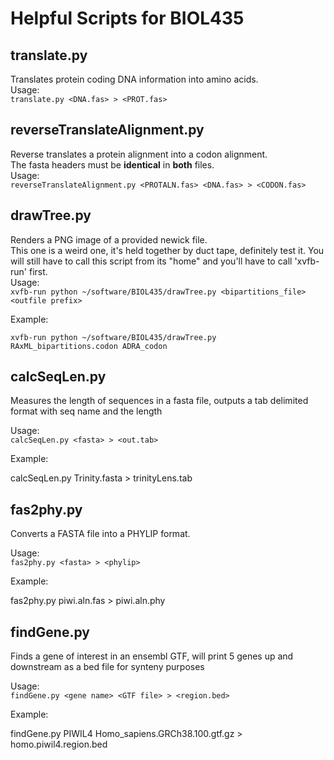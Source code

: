 # Helpful Scripts for BIOL435

## translate.py

Translates protein coding DNA information into amino acids.  
Usage:  
`translate.py <DNA.fas> > <PROT.fas>`

## reverseTranslateAlignment.py 

Reverse translates a protein alignment into a codon alignment.  
The fasta headers must be **identical** in **both** files.  
Usage:  
`reverseTranslateAlignment.py <PROTALN.fas> <DNA.fas> > <CODON.fas>`

## drawTree.py  

Renders a PNG image of a provided newick file.  
This one is a weird one, it's held together by duct tape, definitely test it. 
You will still have to call this script from its "home" and you'll have to call 'xvfb-run' first.  
Usage:  
`xvfb-run python ~/software/BIOL435/drawTree.py <bipartitions_file> <outfile prefix>`  

Example:

`xvfb-run python ~/software/BIOL435/drawTree.py RAxML_bipartitions.codon ADRA_codon`    

## calcSeqLen.py  

Measures the length of sequences in a fasta file, outputs a tab delimited format with seq name and the length

Usage:  
`calcSeqLen.py <fasta> > <out.tab>`

Example:

calcSeqLen.py Trinity.fasta > trinityLens.tab

## fas2phy.py  

Converts a FASTA file into a PHYLIP format. 

Usage:  
`fas2phy.py <fasta> > <phylip>`

Example:  

fas2phy.py piwi.aln.fas > piwi.aln.phy

## findGene.py

Finds a gene of interest in an ensembl GTF, will print 5 genes up and downstream as a bed file for synteny purposes  

Usage:  
`findGene.py <gene name> <GTF file> > <region.bed>`

Example:  

findGene.py PIWIL4 Homo_sapiens.GRCh38.100.gtf.gz > homo.piwil4.region.bed

